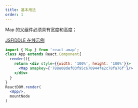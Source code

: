 ```yaml
---
title: 基本用法
order: 1
---
```


Map 的父组件必须具有宽度和高度；

[JSFIDDLE 在线示例](https://jsfiddle.net/ioslh/y9cv20cv/)

```jsx
import { Map } from 'react-amap';
class App extends React.Component{
  render(){
    return <div style={{width: '100%', height: '100%'}}>
      <Map amapkey={'788e08def03f95c670944fe2c78fa76f'}/>
    </div>
  }
}
ReactDOM.render(
  <App/>,
  mountNode
)
```

